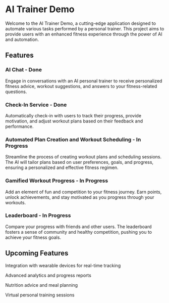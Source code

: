 # AI Trainer Demo

Welcome to the AI Trainer Demo, a cutting-edge application designed to automate various tasks performed by a personal trainer. This project aims to provide users with an enhanced fitness experience through the power of AI and automation.

## Features
### AI Chat - Done
Engage in conversations with an AI personal trainer to receive personalized fitness advice, workout suggestions, and answers to your fitness-related questions.

### Check-In Service - Done
Automatically check-in with users to track their progress, provide motivation, and adjust workout plans based on their feedback and performance.

### Automated Plan Creation and Workout Scheduling - In Progress
Streamline the process of creating workout plans and scheduling sessions. The AI will tailor plans based on user preferences, goals, and progress, ensuring a personalized and effective fitness regimen.

### Gamified Workout Progress - In Progress
Add an element of fun and competition to your fitness journey. Earn points, unlock achievements, and stay motivated as you progress through your workouts.

### Leaderboard - In Progress
Compare your progress with friends and other users. The leaderboard fosters a sense of community and healthy competition, pushing you to achieve your fitness goals.

## Upcoming Features
Integration with wearable devices for real-time tracking

Advanced analytics and progress reports

Nutrition advice and meal planning

Virtual personal training sessions

